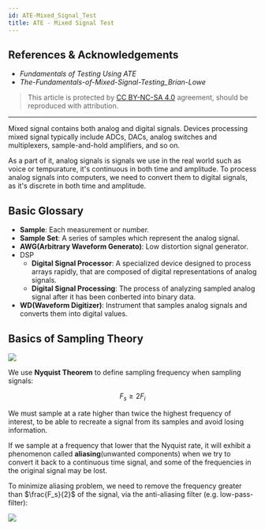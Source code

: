 ```yaml
---
id: ATE-Mixed_Signal_Test
title: ATE - Mixed Signal Test
---
```


## References & Acknowledgements

- *Fundamentals of Testing Using ATE*
- *The-Fundamentals-of-Mixed-Signal-Testing_Brian-Lowe*

> This article is protected by [CC BY-NC-SA 4.0](https://creativecommons.org/licenses/by/4.0/deed.en) agreement, should be reproduced with attribution.

---

Mixed signal contains both analog and digital signals. Devices processing mixed signal typically include ADCs, DACs, analog switches and multiplexers, sample-and-hold amplifiers, and so on.

As a part of it, analog signals is signals we use in the real world such as voice or tempurature, it's continuous in both time and amplitude. To process analog signals into computers, we need to convert them to digital signals, as it's discrete in both time and amplitude.

## Basic Glossary

- **Sample**: Each measurement or number.
- **Sample Set**: A series of samples which represent the analog signal.
- **AWG(Arbitrary Waveform Generato)**: Low distortion signal generator.
- DSP
  - **Digital Signal Processor**: A specialized device designed to process arrays rapidly, that are composed of digital representations of analog signals.
  - **Digital Signal Processing**: The process of analyzing sampled analog signal after it has been conberted into binary data.
- **WD(Waveform Digitizer)**: Instrument that samples analog signals and converts them into digital values.

## Basics of Sampling Theory

![](https://cos.wiki-power.com/img/20220929094314.png)

We use **Nyquist Theorem** to define sampling frequency when sampling signals:

$$
F_s≥2F_i
$$

We must sample at a rate higher than twice the highest frequency of interest, to be able to recreate a signal from its samples and avoid losing information.

If we sample at a frequency that lower that the Nyquist rate, it will exhibit a phenomenon called **aliasing**(unwanted components) when we try to convert it back to a continuous time signal, and some of the frequencies in the original signal may be lost.

To minimize aliasing problem, we need to remove the frequency greater than $\frac{F_s}{2}$ of the signal, via the anti-aliasing filter (e.g. low-pass-filter):

![](https://cos.wiki-power.com/img/20220930154335.png)

